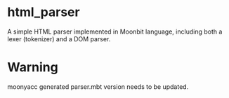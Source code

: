 # html_parser
A simple HTML parser implemented in Moonbit language, including both a lexer (tokenizer) and a DOM parser.
# Warning
moonyacc generated parser.mbt version needs to be updated.
